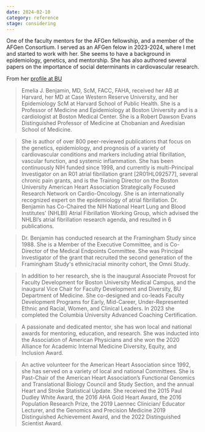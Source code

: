```yaml
---
date: 2024-02-10
category: reference
stage: considering
---
```


One of the faculty mentors for the AFGen fellowship, and a member of the AFGen Consortium. 
I served as an AFGen felow in 2023-2024, where I met and started to work with her. 
She seems to have a background in epidemiology, genetics, and mentorship.
She has also authored several papers on the importance of social determinants in cardiovascular research.

From her [profile at BU](https://www.bu.edu/sph/profile/emelia-benjamin/)

> Emelia J. Benjamin, MD, ScM, FACC, FAHA, received her AB at Harvard, her MD at Case Western Reserve University, and her Epidemiology ScM at Harvard School of Public Health. She is a Professor of Medicine and Epidemiology at Boston University and is a cardiologist at Boston Medical Center. She is a Robert Dawson Evans Distinguished Professor of Medicine at Chobanian and Avedisian School of Medicine.

> She is author of over 800 peer-reviewed publications that focus on the genetics, epidemiology, and prognosis of a variety of cardiovascular conditions and markers including atrial fibrillation, vascular function, and systemic inflammation. She has been continuously NIH funded since 1998, and currently is multi-Principal Investigator on an R01 atrial fibrillation grant [2R01HL092577], several chronic pain grants, and is the Training Director on the Boston University American Heart Association Strategically Focused Research Network on Cardio-Oncology. She is an internationally recognized expert on the epidemiology of atrial fibrillation. Dr. Benjamin has Co-Chaired the NIH National Heart Lung and Blood Institutes’ (NHLBI) Atrial Fibrillation Working Group, which advised the NHLBI’s atrial fibrillation research agenda, and resulted in 6 publications.

> Dr. Benjamin has conducted research at the Framingham Study since 1988. She is a Member of the Executive Committee, and is Co-Director of the Medical Endpoints Committee. She was Principal Investigator of the grant that recruited the second generation of the Framingham Study's ethnic/racial minority cohort, the Omni Study.

> In addition to her research, she is the inaugural Associate Provost for Faculty Development for Boston University Medical Campus, and the inaugural Vice Chair for Faculty Development and Diversity, BU Department of Medicine. She co-designed and co-leads Faculty Development Programs for Early, Mid-Career, Under-Represented Ethnic and Racial, Women, and Clinical Leaders. In 2023 she completed the Columbia University Advanced Coaching Certification.

> A passionate and dedicated mentor, she has won local and national awards for mentoring, education, and research. She was inducted into the Association of American Physicians and she won the 2020 Alliance for Academic Internal Medicine Diversity, Equity, and Inclusion Award.

> An active volunteer for the American Heart Association since 1992, she has served on a variety of local and national Committees. She is Past-Chair of the American Heart Association’s Functional Genomics and Translational Biology Council and Study Section, and the annual Heart and Stroke Statistical Update. She received the 2015 Paul Dudley White Award, the 2016 AHA Gold Heart Award, the 2016 Population Research Prize, the 2019 Laennec Clinician/ Educator Lecturer, and the Genomics and Precision Medicine 2019 Distinguished Achievement Award, and the 2022 Distinguished Scientist Award.